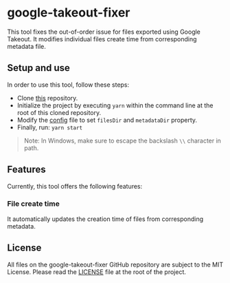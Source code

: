# google-takeout-fixer

This tool fixes the out-of-order issue for files exported using Google Takeout. It modifies individual files create time from corresponding metadata file.

## Setup and use

In order to use this tool, follow these steps:

 - Clone [this](https://github/azraftaohid/google-takeout-fixer) repository.
 - Initialize the project by executing `yarn` within the command line at the root of this cloned repository.
 - Modify the [config](src/config.ts) file to set `filesDir` and `metadataDir` property.  
 - Finally, run: `yarn start`

> Note: In Windows, make sure to escape the backslash `\\` character in path.

## Features

Currently, this tool offers the following features:

### File create time
It automatically updates the creation time of files from corresponding metadata.

## License
All files on the google-takeout-fixer GitHub repository are subject to the MIT License. Please read the [LICENSE](LICENSE) file at the root of the project.
